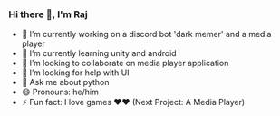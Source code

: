 ### Hi there 👋, I'm Raj

- 🔭 I’m currently working on a discord bot 'dark memer' and a media player
- 🌱 I’m currently learning unity and android
- 👯 I’m looking to collaborate on media player application
- 🤔 I’m looking for help with UI
- 💬 Ask me about python
- 😄 Pronouns: he/him
- ⚡ Fun fact: I love games ❤️❤️
(Next Project: A Media Player)
